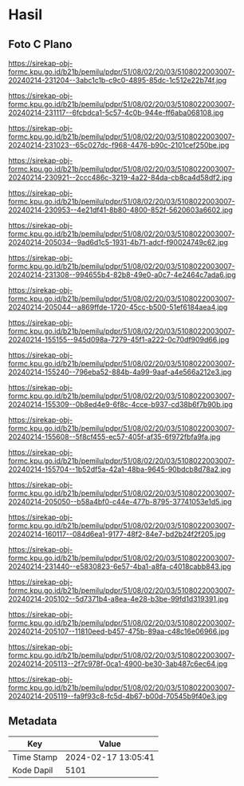 # Hasil

## Foto C Plano

https://sirekap-obj-formc.kpu.go.id/b21b/pemilu/pdpr/51/08/02/20/03/5108022003007-20240214-231204--3abc1c1b-c9c0-4895-85dc-1c512e22b74f.jpg

https://sirekap-obj-formc.kpu.go.id/b21b/pemilu/pdpr/51/08/02/20/03/5108022003007-20240214-231117--6fcbdca1-5c57-4c0b-944e-ff6aba068108.jpg

https://sirekap-obj-formc.kpu.go.id/b21b/pemilu/pdpr/51/08/02/20/03/5108022003007-20240214-231023--65c027dc-f968-4476-b90c-2101cef250be.jpg

https://sirekap-obj-formc.kpu.go.id/b21b/pemilu/pdpr/51/08/02/20/03/5108022003007-20240214-230921--2ccc486c-3219-4a22-84da-cb8ca4d58df2.jpg

https://sirekap-obj-formc.kpu.go.id/b21b/pemilu/pdpr/51/08/02/20/03/5108022003007-20240214-230953--4e21df41-8b80-4800-852f-5620603a6602.jpg

https://sirekap-obj-formc.kpu.go.id/b21b/pemilu/pdpr/51/08/02/20/03/5108022003007-20240214-205034--9ad6d1c5-1931-4b71-adcf-f90024749c62.jpg

https://sirekap-obj-formc.kpu.go.id/b21b/pemilu/pdpr/51/08/02/20/03/5108022003007-20240214-231308--994655b4-82b8-49e0-a0c7-4e2464c7ada6.jpg

https://sirekap-obj-formc.kpu.go.id/b21b/pemilu/pdpr/51/08/02/20/03/5108022003007-20240214-205044--a869ffde-1720-45cc-b500-51ef6184aea4.jpg

https://sirekap-obj-formc.kpu.go.id/b21b/pemilu/pdpr/51/08/02/20/03/5108022003007-20240214-155155--945d098a-7279-45f1-a222-0c70df909d66.jpg

https://sirekap-obj-formc.kpu.go.id/b21b/pemilu/pdpr/51/08/02/20/03/5108022003007-20240214-155240--796eba52-884b-4a99-9aaf-a4e566a212e3.jpg

https://sirekap-obj-formc.kpu.go.id/b21b/pemilu/pdpr/51/08/02/20/03/5108022003007-20240214-155309--0b8ed4e9-6f8c-4cce-b937-cd38b6f7b90b.jpg

https://sirekap-obj-formc.kpu.go.id/b21b/pemilu/pdpr/51/08/02/20/03/5108022003007-20240214-155608--5f8cf455-ec57-405f-af35-6f972fbfa9fa.jpg

https://sirekap-obj-formc.kpu.go.id/b21b/pemilu/pdpr/51/08/02/20/03/5108022003007-20240214-155704--1b52df5a-42a1-48ba-9645-90bdcb8d78a2.jpg

https://sirekap-obj-formc.kpu.go.id/b21b/pemilu/pdpr/51/08/02/20/03/5108022003007-20240214-205050--b58a4bf0-c44e-477b-8795-37741053e1d5.jpg

https://sirekap-obj-formc.kpu.go.id/b21b/pemilu/pdpr/51/08/02/20/03/5108022003007-20240214-160117--084d6ea1-9177-48f2-84e7-bd2b24f2f205.jpg

https://sirekap-obj-formc.kpu.go.id/b21b/pemilu/pdpr/51/08/02/20/03/5108022003007-20240214-231440--e5830823-6e57-4ba1-a8fa-c4018cabb843.jpg

https://sirekap-obj-formc.kpu.go.id/b21b/pemilu/pdpr/51/08/02/20/03/5108022003007-20240214-205102--5d7371b4-a8ea-4e28-b3be-99fd1d319391.jpg

https://sirekap-obj-formc.kpu.go.id/b21b/pemilu/pdpr/51/08/02/20/03/5108022003007-20240214-205107--11810eed-b457-475b-89aa-c48c16e06966.jpg

https://sirekap-obj-formc.kpu.go.id/b21b/pemilu/pdpr/51/08/02/20/03/5108022003007-20240214-205113--2f7c978f-0ca1-4900-be30-3ab487c6ec64.jpg

https://sirekap-obj-formc.kpu.go.id/b21b/pemilu/pdpr/51/08/02/20/03/5108022003007-20240214-205119--fa9f93c8-fc5d-4b67-b00d-70545b9f40e3.jpg


## Metadata

| Key        | Value               |
| ---------- | ------------------- |
| Time Stamp | 2024-02-17 13:05:41 |
| Kode Dapil | 5101                |



